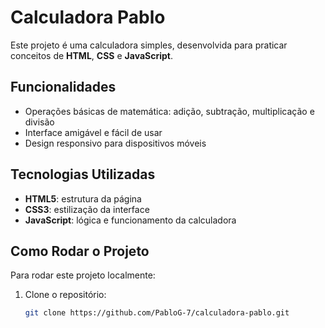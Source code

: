 # Calculadora Pablo

Este projeto é uma calculadora simples, desenvolvida para praticar conceitos de **HTML**, **CSS** e **JavaScript**.

## Funcionalidades
- Operações básicas de matemática: adição, subtração, multiplicação e divisão
- Interface amigável e fácil de usar
- Design responsivo para dispositivos móveis

## Tecnologias Utilizadas
- **HTML5**: estrutura da página
- **CSS3**: estilização da interface
- **JavaScript**: lógica e funcionamento da calculadora

## Como Rodar o Projeto
Para rodar este projeto localmente:
1. Clone o repositório:
   ```bash
   git clone https://github.com/PabloG-7/calculadora-pablo.git
